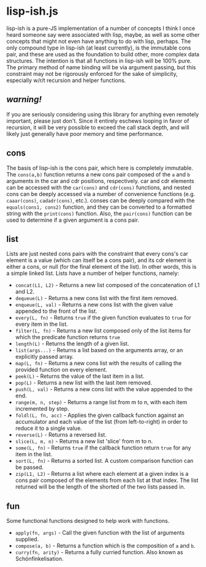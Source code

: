 # lisp-ish.js

lisp-ish is a pure-JS implementation of a number of concepts I think I once heard someone say were associated with lisp, maybe, as well as some other concepts that might not even have anything to do with lisp, perhaps. The only compound type in lisp-ish (at least currently), is the immutable cons pair, and these are used as the foundation to build other, more complex data structures. The intention is that all functions in lisp-ish will be 100% pure. The primary method of name binding will be via argument passing, but this constraint may not be rigorously enforced for the sake of simplicity, especially w/r/t recursion and helper functions.

## *warning!*

If you are seriously considering using this library for anything even remotely important, please just don't. Since it entirely eschews looping in favor of recursion, it will be very possible to exceed the call stack depth, and will likely just generally have poor memory and time performance.

## cons
The basis of lisp-ish is the cons pair, which here is completely immutable. The `cons(a,b)` function returns a new cons pair composed of the `a` and `b` arguments in the car and cdr positions, respectively. car and cdr elements can be accessed with the `car(cons)` and `cdr(cons)` functions, and nested cons can be deeply accessed via a number of convenience functions (e.g. `caaar(cons)`, `cadadr(cons)`, etc.). conses can be deeply compared with the `equals(cons1, cons2)` function, and they can be converted to a formatted string with the `print(cons)` function. Also, the `pair(cons)` function can be used to determine if a given argument is a cons pair.

## list
Lists are just nested cons pairs with the constraint that every cons's car element is a value (which can itself be a cons pair), and its cdr element is either a cons, or null (for the final element of the list). In other words, this is a simple linked list. Lists have a number of helper functions, namely:
* `concat(L1, L2)` - Returns a new list composed of the concatenation of L1 and L2.
* `dequeue(L)` - Returns a new cons list with the first item removed.
* `enqueue(L, val)` - Returns a new cons list with the given value appended to the front of the list.
* `every(L, fn)` - Returns `true` if the given function evaluates to `true` for every item in the list.
* `filter(L, fn)` - Returns a new list composed only of the list items for which the predicate function returns `true`
* `length(L)` - Returns the length of a given list.
* `list(args...)` - Returns a list based on the arguments array, or an explicitly passed array.
* `map(L, fn)` - Returns a new cons list with the results of calling the provided function on every element.
* `peek(L)` - Returns the value of the last item in a list.
* `pop(L)` - Returns a new list with the last item removed.
* `push(L, val)` - Returns a new cons list with the value appended to the end.
* `range(m, n, step)` - Returns a range list from m to n, with each item incremented by step.
* `foldl(L, fn, acc)` - Applies the given callback function against an accumulator and each value of the list (from left-to-right) in order to reduce it to a single value.
* `reverse(L)` - Returns a reversed list.
* `slice(L, m, n)` - Returns a new list 'slice' from m to n.
* `some(L, fn)` - Returns `true` if the callback function return `true` for any item in the list.
* `sort(L, fn)` - Returns a sorted list. A custom comparison function can be passed.
* `zip(L1, L2)` - Returns a list where each element at a given index is a cons pair composed of the elements from each list at that index. The list returned will be the length of the shorted of the two lists passed in.

## fun
Some functional functions designed to help work with functions.
* `apply(fn, args)` - Call the given function with the list of arguments supplied.
* `compose(a, b)` - Returns a function which is the composition of `a` and `b`.
* `curry(fn, arity)` - Returns a fully curried function. Also known as Schönfinkelisation.
